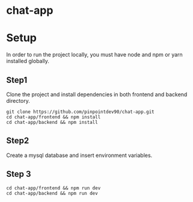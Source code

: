 # chat-app

# Setup
In order to run the project locally, you must have node and npm or yarn installed globally.

## Step1

Clone the project and install dependencies in both frontend and backend directory.

```
git clone https://github.com/pinpointdev90/chat-app.git
cd chat-app/frontend && npm install
cd chat-app/backend && npm install
```

## Step2

Create a mysql database and insert environment variables.

## Step 3

```
cd chat-app/frontend && npm run dev
cd chat-app/backend && npm run dev
```
